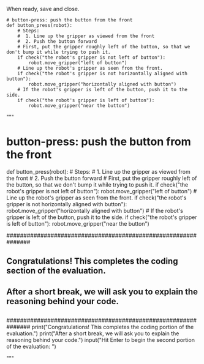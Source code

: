 

When ready, save and close.

```
# button-press: push the button from the front
def button_press(robot):
    # Steps:
    #  1. Line up the gripper as viewed from the front
    #  2. Push the button forward
    # First, put the gripper roughly left of the button, so that we don't bump it while trying to push it.
    if check("the robot's gripper is not left of button"):
        robot.move_gripper("left of button")
    # Line up the robot's gripper as seen from the front.
    if check("the robot's gripper is not horizontally aligned with button"):
        robot.move_gripper("horizontally aligned with button")
    # If the robot's gripper is left of the button, push it to the side.
    if check("the robot's gripper is left of button"):
        robot.move_gripper("near the button")
```
"""
# button-press: push the button from the front
def button_press(robot):
    # Steps:
    #  1. Line up the gripper as viewed from the front
    #  2. Push the button forward
    # First, put the gripper roughly left of the button, so that we don't bump it while trying to push it.
    if check("the robot's gripper is not left of button"):
        robot.move_gripper("left of button")
    # Line up the robot's gripper as seen from the front.
    if check("the robot's gripper is not horizontally aligned with button"):
        robot.move_gripper("horizontally aligned with button")
    # If the robot's gripper is left of the button, push it to the side.
    if check("the robot's gripper is left of button"):
        robot.move_gripper("near the button")


###############################################################
##
##    Congratulations! This completes the coding section of the evaluation.
##    After a short break, we will ask you to explain the reasoning behind your code.
##
###############################################################
print("Congratulations! This completes the coding portion of the evaluation.")
print("After a short break, we will ask you to explain the reasoning behind your code.")
input("Hit Enter to begin the second portion of the evaluation: ")


"""